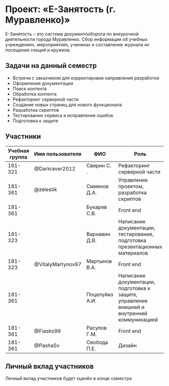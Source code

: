 # Проект: «Е-Занятость (г. Муравленко)»

E-Занятость – это система документооборота по внеурочной деятельности города Муравленко. Сбор информации об учебных учреждениях, мероприятиях, учениках и составление журнала их посещения секций и кружков.

## Задачи на данный семестр
- Встречи с заказчиком для корректировки направления разработки
- Оформление документации
- Поиск контента
- Обработка контента
- Рефакторинг серверной части
- Создание новых страниц для нового функционала
- Разработка скриптов
- Тестирование сервиса и исправление ошибок
- Подготовка к защите

## Участники

| Учебная группа | Имя пользователя | ФИО                      | Роль                                                                                       |
|----------------|------------------|--------------------------|--------------------------------------------------------------------------------------------|
| 161-321        | @Darkraver2012   | Свирин С. .              | Рефакторинг серверной части                                                                |
| 181-361        | @zelestik        | Смиянов Д.А.             | Управление проектом, разработка скриптов                                                   |
| 181-361        |                  | Букарев С.В.             | Front end                                                                                  |
| 181-323        |                  | Варнавин Д.В.            | Написание документации, тестирование, подготовка презентационных материалов                |
| 181-323        | @VitalyMartynov97| Мартынов В.А.            | Front end                                                                                  |
| 181-361        |                  | Поцелуйко А.И.           | Написание документации, подготовка к защите, управление внешней и внутренней коммуникацией |       
| 181-361        | @Fiasko99        | Расулов Г.М.             | Front end                                                                                  |
| 181-361        | @PashaSv         | Свобода П.Е.             | Дизайн                                                                                     |


## Личный вклад участников
Личный вклад участников будет оценён в конце семестра